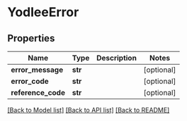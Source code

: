 # YodleeError

## Properties
Name | Type | Description | Notes
------------ | ------------- | ------------- | -------------
**error_message** | **str** |  | [optional] 
**error_code** | **str** |  | [optional] 
**reference_code** | **str** |  | [optional] 

[[Back to Model list]](../README.md#documentation-for-models) [[Back to API list]](../README.md#documentation-for-api-endpoints) [[Back to README]](../README.md)


